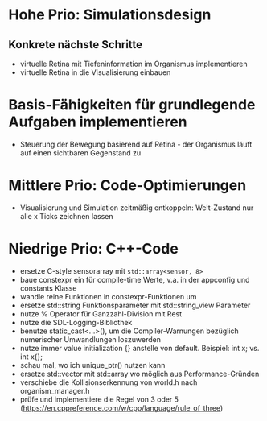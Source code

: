 # Hohe Prio: Simulationsdesign
## Konkrete nächste Schritte
- virtuelle Retina mit Tiefeninformation im Organismus implementieren
- virtuelle Retina in die Visualisierung einbauen

# Basis-Fähigkeiten für grundlegende Aufgaben implementieren
- Steuerung der Bewegung basierend auf Retina - der Organismus läuft auf einen sichtbaren Gegenstand zu

# Mittlere Prio: Code-Optimierungen
- Visualisierung und Simulation zeitmäßig entkoppeln: Welt-Zustand nur alle x Ticks zeichnen lassen

# Niedrige Prio: C++-Code
- ersetze C-style sensorarray mit `std::array<sensor, 8>`
- baue constexpr ein für compile-time Werte, v.a. in der appconfig und constants Klasse
- wandle reine Funktionen in constexpr-Funktionen um
- ersetze std::string Funktionsparameter mit std::string_view Parameter
- nutze % Operator für Ganzzahl-Division mit Rest
- nutze die SDL-Logging-Bibliothek
- benutze static_cast<...>(), um die Compiler-Warnungen bezüglich numerischer Umwandlungen loszuwerden
- nutze immer value initialization {} anstelle von default. Beispiel: int x; vs. int x{};
- schau mal, wo ich unique_ptr() nutzen kann
- ersetze std::vector mit std::array wo möglich aus Performance-Gründen
- verschiebe die Kollisionserkennung von world.h nach organism_manager.h
- prüfe und implementiere die Regel von 3 oder 5 (https://en.cppreference.com/w/cpp/language/rule_of_three)

